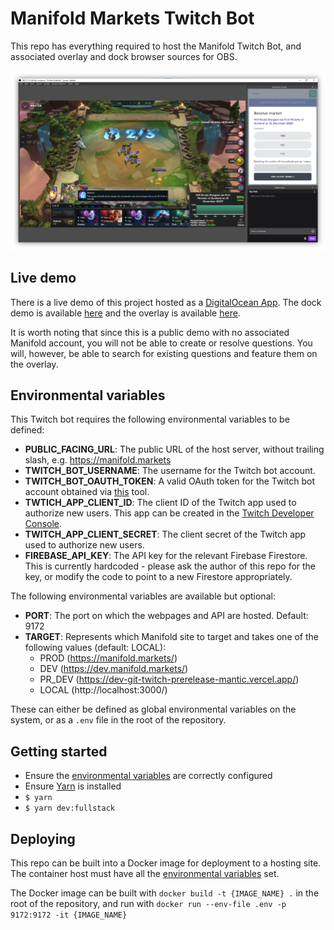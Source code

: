 # Manifold Markets Twitch Bot
This repo has everything required to host the Manifold Twitch Bot, and associated overlay and dock browser sources for OBS.

![OBS example](/docs/OBS.png)

## Live demo
There is a live demo of this project hosted as a [DigitalOcean App](https://www.digitalocean.com/products/app-platform). The dock demo is available [here](https://king-prawn-app-5btyw.ondigitalocean.app/dock) and the overlay is available [here](https://king-prawn-app-5btyw.ondigitalocean.app/overlay).

It is worth noting that since this is a public demo with no associated Manifold account, you will not be able to create or resolve questions. You will, however, be able to search for existing questions and feature them on the overlay.

## Environmental variables
This Twitch bot requires the following environmental variables to be defined:
 - **PUBLIC_FACING_URL**: The public URL of the host server, without trailing slash, e.g. https://manifold.markets
 - **TWITCH_BOT_USERNAME**: The username for the Twitch bot account.
 - **TWITCH_BOT_OAUTH_TOKEN**: A valid OAuth token for the Twitch bot account obtained via [this](https://twitchapps.com/tmi) tool.
 - **TWTICH_APP_CLIENT_ID**: The client ID of the Twitch app used to authorize new users. This app can be created in the [Twitch Developer Console](https://dev.twitch.tv/console/app).
 - **TWITCH_APP_CLIENT_SECRET**: The client secret of the Twitch app used to authorize new users.
 - **FIREBASE_API_KEY**: The API key for the relevant Firebase Firestore. This is currently hardcoded - please ask the author of this repo for the key, or modify the code to point to a new Firestore appropriately.

The following environmental variables are available but optional:
 - **PORT**: The port on which the webpages and API are hosted. Default: 9172
 - **TARGET**: Represents which Manifold site to target and takes one of the following values (default: LOCAL):
   - PROD (https://manifold.markets/)
   - DEV (https://dev.manifold.markets/)
   - PR_DEV (https://dev-git-twitch-prerelease-mantic.vercel.app/)
   - LOCAL (http://localhost:3000/)

These can either be defined as global environmental variables on the system, or as a `.env` file in the root of the repository.

## Getting started
 - Ensure the [environmental variables](#environmental-variables) are correctly configured
 - Ensure [Yarn](https://classic.yarnpkg.com/lang/en/docs/install/#windows-stable) is installed
 - `$ yarn`
 - `$ yarn dev:fullstack`

## Deploying
This repo can be built into a Docker image for deployment to a hosting site. The container host must have all the [environmental variables](#environmental-variables) set.

The Docker image can be built with `docker build -t {IMAGE_NAME} .` in the root of the repository, and run with `docker run --env-file .env -p 9172:9172 -it {IMAGE_NAME}`